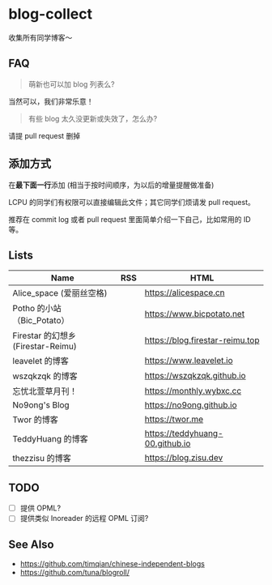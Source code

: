 # blog-collect

收集所有同学博客～

## FAQ

> 萌新也可以加 blog 列表么?

当然可以，我们非常乐意！

> 有些 blog 太久没更新或失效了，怎么办?

请提 pull request 删掉


## 添加方式

在**最下面一行**添加 (相当于按时间顺序，为以后的增量提醒做准备)

LCPU 的同学们有权限可以直接编辑此文件；其它同学们烦请发 pull request。

推荐在 commit log 或者 pull request 里面简单介绍一下自己，比如常用的 ID 等。

## Lists

| Name | RSS | HTML |
| --   | --  | --   |
| Alice_space (爱丽丝空格) | | https://alicespace.cn |
| Potho 的小站（Bic_Potato）| | https://www.bicpotato.net |
| Firestar 的幻想乡 (Firestar-Reimu) | | https://blog.firestar-reimu.top |
| leavelet 的博客| | https://www.leavelet.io |
| wszqkzqk 的博客| | https://wszqkzqk.github.io |
| 忘忧北萱草月刊！|  | https://monthly.wybxc.cc |
| No9ong's Blog |  | https://no9ong.github.io |
| Twor 的博客 |  | https://twor.me |
| TeddyHuang 的博客 |  | https://teddyhuang-00.github.io |
| thezzisu 的博客 | | https://blog.zisu.dev |

## TODO

 - [ ] 提供 OPML?
 - [ ] 提供类似 Inoreader 的远程 OPML 订阅?

## See Also
 - https://github.com/timqian/chinese-independent-blogs
 - https://github.com/tuna/blogroll/
